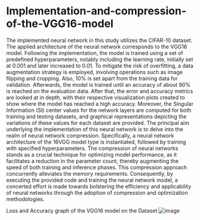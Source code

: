 # Implementation-and-compression-of-the-VGG16-model
The implemented neural network in this study utilizes the CIFAR-10 dataset. The applied architecture of the neural network corresponds to the VGG16 model. Following the implementation, the model is trained using a set of predefined hyperparameters, notably including the learning rate, initially set at 0.001 and later increased to 0.01. To mitigate the risk of overfitting, a data augmentation strategy is employed, involving operations such as image flipping and cropping. Also, 10% is set apart from the training data for validation. Afterwards, the model is trained until an accuracy of about 90% is reached on the evaluation data. After that, the error and accuracy metrics are looked at in depth, with their respective visualization plots created to show where the model has reached a high accuracy. Moreover, the Singular Information (SI) center values for the network layers are computed for both training and testing datasets, and graphical representations depicting the variations of these values for each dataset are provided. The principal aim underlying the implementation of this neural network is to delve into the realm of neural network compression. Specifically, a neural network architecture of the 16VGG model type is instantiated, followed by training with specified hyperparameters. The compression of neural networks stands as a crucial technique for optimizing model performance, as it facilitates a reduction in the parameter count, thereby augmenting the speed of both training and inference phases. This compression approach concurrently alleviates the memory requirements. 
Consequently, by executing the provided code and training the neural network model, a concerted effort is made towards bolstering the efficiency and applicability of neural networks through the adoption of compression and optimization methodologies.

Loss and Accuracy graph of the VGG16 model on the Dataset
![image](https://github.com/fmirzadeh99/Implementation-and-compression-of-the-VGG16-model/assets/169579231/8fa85c65-7527-498f-a8fb-7931d16afa8c)
